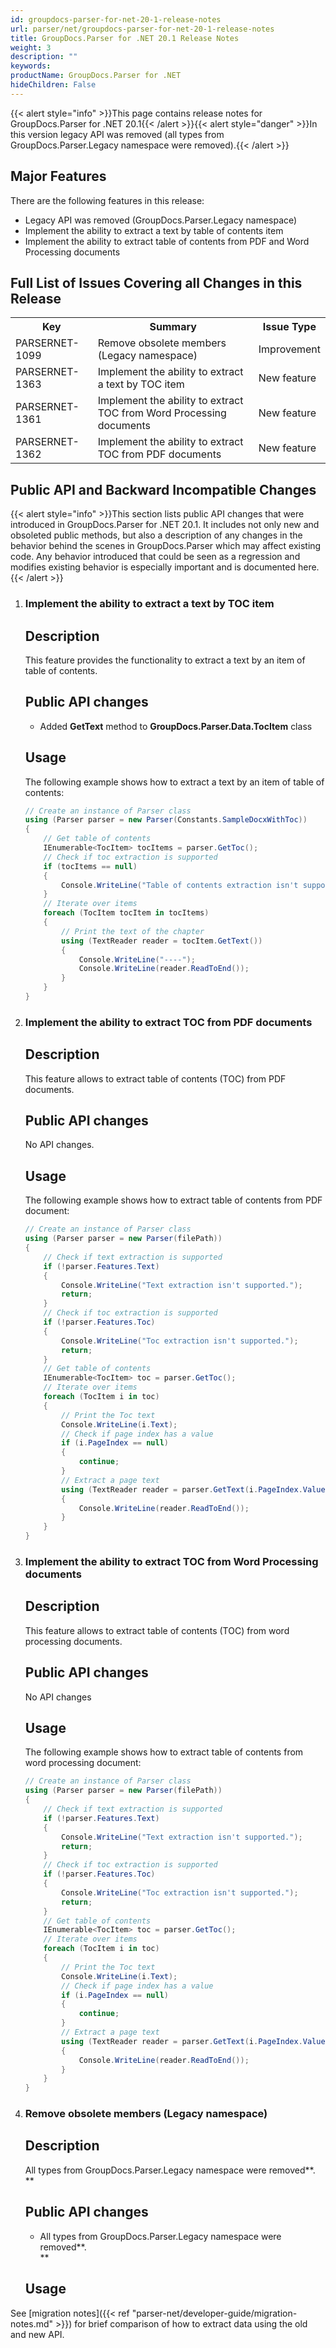 ```yaml
---
id: groupdocs-parser-for-net-20-1-release-notes
url: parser/net/groupdocs-parser-for-net-20-1-release-notes
title: GroupDocs.Parser for .NET 20.1 Release Notes
weight: 3
description: ""
keywords: 
productName: GroupDocs.Parser for .NET
hideChildren: False
---
```

{{< alert style="info" >}}This page contains release notes for GroupDocs.Parser for .NET 20.1{{< /alert >}}{{< alert style="danger" >}}In this version legacy API was removed (all types from GroupDocs.Parser.Legacy namespace were removed).{{< /alert >}}

## Major Features

There are the following features in this release:

*   Legacy API was removed (GroupDocs.Parser.Legacy namespace)
*   Implement the ability to extract a text by table of contents item
*   Implement the ability to extract table of contents from PDF and Word Processing documents

## Full List of Issues Covering all Changes in this Release

<table class="confluenceTable"><colgroup><col><col><col></colgroup><colgroup><col><col><col></colgroup><colgroup><col><col><col></colgroup><tbody><tr><th class="confluenceTh"><div class="tablesorter-header-inner">Key</div></th><th class="confluenceTh"><div class="tablesorter-header-inner">Summary</div></th><th class="confluenceTh"><div class="tablesorter-header-inner">Issue Type</div></th></tr><tr><td colspan="1" class="confluenceTd">PARSERNET-1099</td><td colspan="1" class="confluenceTd">Remove obsolete members (Legacy namespace)</td><td colspan="1" class="confluenceTd">Improvement</td></tr><tr><td colspan="1" class="confluenceTd">PARSERNET-1363</td><td colspan="1" class="confluenceTd">Implement the ability to extract a text by TOC item</td><td colspan="1" class="confluenceTd">New feature</td></tr><tr><td class="confluenceTd">PARSERNET-1361</td><td class="confluenceTd">Implement the ability to extract TOC from Word Processing documents</td><td class="confluenceTd">New feature</td></tr><tr><td class="confluenceTd">PARSERNET-1362</td><td class="confluenceTd">Implement the ability to extract TOC from PDF documents</td><td class="confluenceTd">New feature</td></tr></tbody><colgroup><col></colgroup><colgroup><col></colgroup></table>

## Public API and Backward Incompatible Changes

{{< alert style="info" >}}This section lists public API changes that were introduced in GroupDocs.Parser for .NET 20.1. It includes not only new and obsoleted public methods, but also a description of any changes in the behavior behind the scenes in GroupDocs.Parser which may affect existing code. Any behavior introduced that could be seen as a regression and modifies existing behavior is especially important and is documented here.{{< /alert >}}

1.  ### Implement the ability to extract a text by TOC item
    
    ## Description
    
    This feature provides the functionality to extract a text by an item of table of contents.
    
    ## Public API changes
    
    *   Added **GetText** method to **GroupDocs.Parser.Data.TocItem** class
    
    ## Usage
    
    The following example shows how to extract a text by an item of table of contents:
    
    ```csharp
    // Create an instance of Parser class
    using (Parser parser = new Parser(Constants.SampleDocxWithToc))
    {
        // Get table of contents
        IEnumerable<TocItem> tocItems = parser.GetToc();
        // Check if toc extraction is supported
        if (tocItems == null)
        {
            Console.WriteLine("Table of contents extraction isn't supported");
        }
        // Iterate over items
        foreach (TocItem tocItem in tocItems)
        {
            // Print the text of the chapter
            using (TextReader reader = tocItem.GetText())
            {
                Console.WriteLine("----");
                Console.WriteLine(reader.ReadToEnd());
            }
        }
    }
    ```
    
2.  ### Implement the ability to extract TOC from PDF documents
    
    ## Description
    
    This feature allows to extract table of contents (TOC) from PDF documents.
    
    ## Public API changes
    
    No API changes.
    
    ## Usage
    
    The following example shows how to extract table of contents from PDF document:
    
    ```csharp
    // Create an instance of Parser class
    using (Parser parser = new Parser(filePath))
    {
        // Check if text extraction is supported
        if (!parser.Features.Text)
        {
            Console.WriteLine("Text extraction isn't supported.");
            return;
        }
        // Check if toc extraction is supported
        if (!parser.Features.Toc)
        {
            Console.WriteLine("Toc extraction isn't supported.");
            return;
        }
        // Get table of contents
        IEnumerable<TocItem> toc = parser.GetToc();
        // Iterate over items
        foreach (TocItem i in toc)
        {
            // Print the Toc text
            Console.WriteLine(i.Text);
            // Check if page index has a value
            if (i.PageIndex == null)
            {
                continue;
            }
            // Extract a page text
            using (TextReader reader = parser.GetText(i.PageIndex.Value))
            {
                Console.WriteLine(reader.ReadToEnd());
            }
        }
    }
    ```
    
3.  ### Implement the ability to extract TOC from Word Processing documents
    
    ## Description
    
    This feature allows to extract table of contents (TOC) from word processing documents.
    
    ## Public API changes
    
    No API changes
    
    ## Usage
    
    The following example shows how to extract table of contents from word processing document:
    
    ```csharp
    // Create an instance of Parser class
    using (Parser parser = new Parser(filePath))
    {
        // Check if text extraction is supported
        if (!parser.Features.Text)
        {
            Console.WriteLine("Text extraction isn't supported.");
            return;
        }
        // Check if toc extraction is supported
        if (!parser.Features.Toc)
        {
            Console.WriteLine("Toc extraction isn't supported.");
            return;
        }
        // Get table of contents
        IEnumerable<TocItem> toc = parser.GetToc();
        // Iterate over items
        foreach (TocItem i in toc)
        {
            // Print the Toc text
            Console.WriteLine(i.Text);
            // Check if page index has a value
            if (i.PageIndex == null)
            {
                continue;
            }
            // Extract a page text
            using (TextReader reader = parser.GetText(i.PageIndex.Value))
            {
                Console.WriteLine(reader.ReadToEnd());
            }
        }
    }
    ```
    
4.  ### Remove obsolete members (Legacy namespace)
    
    ## Description
    
    All types from GroupDocs.Parser.Legacy namespace were removed**.  
    **
    
    ## Public API changes
    
    *   All types from GroupDocs.Parser.Legacy namespace were removed**.  
        **
    
    ## Usage
    
See [migration notes]({{< ref "parser-net/developer-guide/migration-notes.md" >}}) for brief comparison of how to extract data using the old and new API.
